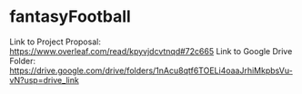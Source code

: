 # fantasyFootball
Link to Project Proposal: https://www.overleaf.com/read/kpyvjdcvtnqd#72c665
Link to Google Drive Folder: https://drive.google.com/drive/folders/1nAcu8qtf6TOELi4oaaJrhiMkpbsVu-vN?usp=drive_link

